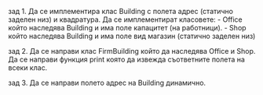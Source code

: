 
зад 1. Да се имплементира клас Building с полета адрес (статично заделен низ) и квадратура. Да се имплементират класовете:
	- Office който наследява Building и има поле капацитет (на работници).
	- Shop който наследява Building и има поле вид магазин (статично заделен низ)  

зад 2. Да се направи клас FirmBuilding който да наследява Office и Shop. Да се направи функция print която да извежда съответните полета на всеки клас.

зад 3. Да се направи полето адрес на Building динамично.